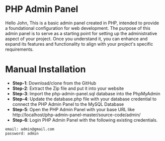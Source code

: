 # PHP Admin Panel
Hello John, This is a basic admin panel created in PHP, intended to provide a foundational configuration for web development. The purpose of this admin panel is to serve as a starting point for setting up the administrative aspect of your project. Once you understand it, you can enhance and expand its features and functionality to align with your project's specific requirements.

# Manual Installation
- **Step-1**: Download/clone from the GitHub
- **Step-2**: Extract the Zip file and put it into your website
- **Step-3**: Import the php-admin-panel.sql database into the PhpMyAdmin
- **Step-4**: Update the database.php file with your database credential to connect the PHP Admin Panel to the MySQL Database
- **Step-5**: Open the PHP Admin Panel with your base URL like http://localhost/php-admin-panel-master/source-code/admin/
- **Step-6**: Login PHP Admin Panel with the following existing credentials.
```
email: admin@gmail.com
password: admin
```


